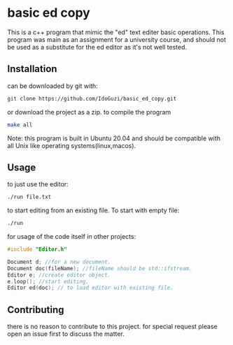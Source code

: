 # basic ed copy

This is a c++ program that mimic the "ed" text editer basic operations.
This program was main as an assignment for a university course,
and should not be used as a substitute for the ed editor as it's not well tested.

## Installation
can be downloaded by git with:

```bash
git clone https://github.com/IdoGuzi/basic_ed_copy.git
```

or download the project as a zip.
to compile the program
```bash
make all
```
Note: this program is built in Ubuntu 20.04 and should be 
compatible with all Unix like operating systems(linux,macos).

## Usage

to just use the editor:
```bash
./run file.txt
```
to start editing from an existing file.
To start with empty file:
```bash
./run
```

for usage of the code itself in other projects:
```cpp
#include "Editor.h"

Document d; //for a new document.
Document doc(fileName); //fileName should be std::ifstream.
Editor e; //create editor object.
e.loop(); //start editing.
Editor ed(doc); // to load editor with existing file.
```

## Contributing
there is no reason to contribute to this project.
for special request please open an issue first to discuss the matter.